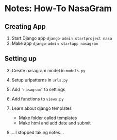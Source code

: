 # Notes: How-To NasaGram

## Creating App
1. Start Django app
`django-admin startproject nasa`
2. Make app
`django-admin startapp nasagram`

## Setting up
3. Create nasagram model in `models.py`
4. Setup urlpatterns in `urls.py`
5. Add `'nasagram'` to settings
6. Add functions to `views.py`
7. Learn about django templates
   * Make folder called templates
   * Make html and add date and submit
   
8. ...I stopped taking notes...
